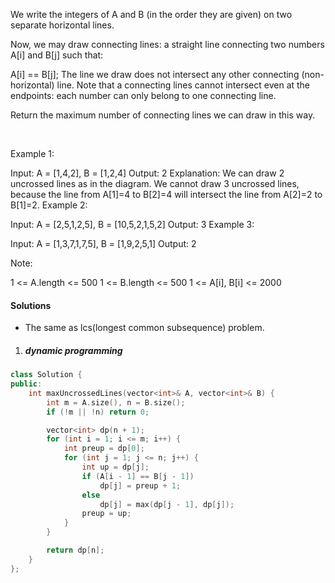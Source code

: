We write the integers of A and B (in the order they are given) on two separate horizontal lines.

Now, we may draw connecting lines: a straight line connecting two numbers A[i] and B[j] such that:

A[i] == B[j];
The line we draw does not intersect any other connecting (non-horizontal) line.
Note that a connecting lines cannot intersect even at the endpoints: each number can only belong to one connecting line.

Return the maximum number of connecting lines we can draw in this way.

 

Example 1:


Input: A = [1,4,2], B = [1,2,4]
Output: 2
Explanation: We can draw 2 uncrossed lines as in the diagram.
We cannot draw 3 uncrossed lines, because the line from A[1]=4 to B[2]=4 will intersect the line from A[2]=2 to B[1]=2.
Example 2:

Input: A = [2,5,1,2,5], B = [10,5,2,1,5,2]
Output: 3
Example 3:

Input: A = [1,3,7,1,7,5], B = [1,9,2,5,1]
Output: 2
 

Note:

1 <= A.length <= 500
1 <= B.length <= 500
1 <= A[i], B[i] <= 2000


#### Solutions

- The same as lcs(longest common subsequence) problem.

1. ##### dynamic programming

```cpp
class Solution {
public:
    int maxUncrossedLines(vector<int>& A, vector<int>& B) {
        int m = A.size(), n = B.size();
        if (!m || !n) return 0;

        vector<int> dp(n + 1);
        for (int i = 1; i <= m; i++) {
            int preup = dp[0];
            for (int j = 1; j <= n; j++) {
                int up = dp[j];
                if (A[i - 1] == B[j - 1])
                    dp[j] = preup + 1;
                else
                    dp[j] = max(dp[j - 1], dp[j]);
                preup = up;
            }
        }

        return dp[n];
    }
};
```